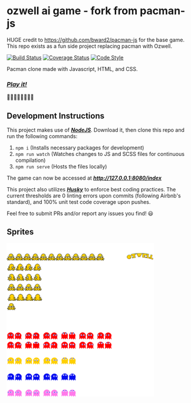 # ozwell ai game - fork from pacman-js

HUGE credit to https://github.com/bward2/pacman-js for the base game. This repo exists as a fun side project replacing pacman with Ozwell.

[![Build Status](https://travis-ci.com/bward2/pacman-js.svg?branch=master)](https://travis-ci.com/bward2/pacman-js)
[![Coverage Status](https://coveralls.io/repos/github/bward2/pacman-js/badge.svg?branch=master)](https://coveralls.io/github/bward2/pacman-js?branch=master)
[![Code Style](https://img.shields.io/badge/code%20style-airbnb-brightgreen.svg)](https://github.com/airbnb/javascript)

Pacman clone made with Javascript, HTML, and CSS.

### _**[Play it!](https://game.ozwell.ai)**_

🍒🍓🍊🍎🍈👾🔔🔑

## Development Instructions

This project makes use of _**[NodeJS](https://nodejs.org/en/)**_. Download it, then clone this repo and run the following commands:

1. `npm i` (Installs necessary packages for development)
1. `npm run watch` (Watches changes to JS and SCSS files for continuous compilation)
1. `npm run serve` (Hosts the files locally)

The game can now be accessed at _**http://127.0.0.1:8080/index**_

This project also utilizes _**[Husky](https://github.com/typicode/husky)**_ to enforce best coding practices. The current thresholds are 0 linting errors upon commits (following Airbnb's standard), and 100% unit test code coverage upon pushes.

Feel free to submit PRs and/or report any issues you find! 😃


## Sprites

<img src="graphics.png" width="400">